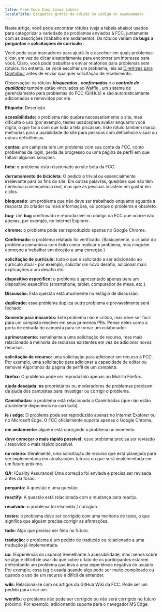 ```yaml
---
title: Free Code Camp Issue Labels
localeTitle: Etiquetas grátis da edição do código do acampamento
---
```

Neste artigo, você pode encontrar rótulos (veja a tabela abaixo) usados ​​para categorizar a variedade de problemas enviados à FCC, juntamente com as descrições (trabalho em andamento). Os rótulos variam de **bugs** a **perguntas** e **solicitações de currículo** .

Você pode usar marcadores para ajudá-lo a escolher em quais problemas clicar, em vez de clicar aleatoriamente para encontrar um interesse para você. Claro, você pode trabalhar e enviar relatórios para problemas sem rótulos. No entanto, se você escolher um problema, leia as [Diretrizes para Contribuir](https://github.com/FreeCodeCamp/FreeCodeCamp/blob/staging/CONTRIBUTING.md) antes de enviar qualquer solicitação de recebimento.

Observação: os rótulos **_bloqueados_** , **_confirmados_** e o **_controle de qualidade_** também estão vinculados ao [Waffle](https://waffle.io/freecodecamp/freecodecamp) , um sistema de gerenciamento para problemas do FCC (GitHub) e são automaticamente adicionados e removidos por ele.

**Etiqueta:** Descrição

**acessibilidade:** o problema não quebra necessariamente o site, mas dificulta o uso (por exemplo, testes usados ​​para avaliar enquanto você digita, o que faria com que toda a tela piscasse). Este rótulo também marca melhorias para a usabilidade do site para pessoas com deficiência visual ou outras deficiências.

**contas:** um campista tem um problema com sua conta da FCC, como problemas de login, perda de progresso ou uma página de perfil em que faltam algumas soluções.

**beta:** o problema está relacionado ao site beta da FCC.

**derramamento de bicicleta:** O pedido é trivial ou essencialmente irrelevante para os fins do site. Em outras palavras, questões que não têm nenhuma consequência real, mas que as pessoas insistem em gastar em ciclos.

**bloqueado:** um problema que não deve ser trabalhado enquanto aguarda a resposta do criador ou mais informações, ou porque o problema é obsoleto.

**bug:** Um **bug** confirmado e reproduzível no código da FCC que ocorre não apenas, por exemplo, no Internet Explorer.

**chrome:** o problema pode ser reproduzido apenas no Google Chrome.

**Confirmado:** o problema relatado foi verificado. (Basicamente, o criador do problema comunicou com êxito como replicar o problema, mas ninguém começou a trabalhar em direção a uma correção.)

**solicitação de currículo:** tudo o que é solicitado a ser adicionado ao currículo atual - por exemplo, solicitar um novo desafio, adicionar mais explicações a um desafio etc.

**dispositivo específico:** o problema é apresentado apenas para um dispositivo específico (smartphone, tablet, computador de mesa, etc.).

**Discussão:** Esta questão está atualmente no estágio de discussão.

**duplicado:** esse problema duplica outro problema e provavelmente será fechado.

**Somente para iniciantes:** Este problema não é crítico, mas deve ser fácil para um campista resolver em seus primeiros PRs. Pense neles como a porta de entrada do campista para se tornar um colaborador.

**aprimoramento:** semelhante a uma solicitação de recurso, mas mais relacionado à melhoria de recursos existentes em vez de adicionar novos recursos.

**solicitação de recurso:** uma solicitação para adicionar um recurso à FCC. Por exemplo, uma solicitação para adicionar a capacidade de editar ou remover Algoritmos da página de perfil de um campista.

**firefox:** O problema pode ser reproduzido apenas no Mozilla Firefox.

**ajuda desejada: os** proprietários ou moderadores de problemas precisam da ajuda dos campistas para investigar ou corrigir o problema.

**Caminhadas:** o problema está relacionado a Caminhadas (que não estão atualmente disponíveis no currículo).

**ie / edge:** O problema pode ser reproduzido apenas no Internet Explorer ou no Microsoft Edge. O FCC oficialmente suporta apenas o Google Chrome.

**em andamento:** alguém está corrigindo o problema no momento.

**deve começar o mais rápido possível:** esse problema precisa ser revisado / resolvido o mais rápido possível.

**no roteiro:** Geralmente, uma solicitação de recurso que está planejada para ser implementada em atualizações futuras ou que será implementada em um futuro próximo.

**QA:** (Quality Assurance) Uma correção foi enviada e precisa ser revisada antes da fusão.

**pergunta:** A questão é uma questão.

**reactify:** A questão está relacionada com a mudança para reactjs.

**resolvido:** o problema foi resolvido / corrigido.

**testes:** o problema deve ser corrigido com uma melhoria de teste, o que significa que alguém precisa corrigir as afirmações.

**todo:** Algo que precisa ser feito no futuro.

**tradução:** o problema é um pedido de tradução ou relacionado a uma tradução já implementada.

**ux:** (Experiência do usuário) Semelhante à acessibilidade, mas menos sobre se algo é difícil de usar do que sobre o fato de os participantes estarem enfrentando um problema que leva a uma experiência negativa do usuário. Por exemplo, essa tag é usada quando algo pode ser muito complicado ou quando o uso de um recurso é difícil de entender.

**wiki:** Relaciona-se com os artigos do GitHub Wiki da FCC. Pode ser um pedido para criar um.

**wontfix:** o problema não pode ser corrigido ou não será corrigido no futuro próximo. Por exemplo, adicionando suporte para o navegador MS Edge.